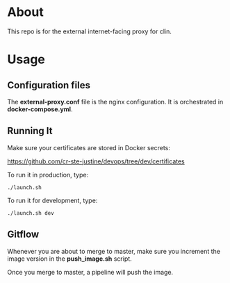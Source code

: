 # About

This repo is for the external internet-facing proxy for clin.

# Usage

## Configuration files

The **external-proxy.conf** file is the nginx configuration. It is orchestrated in **docker-compose.yml**.

## Running It

Make sure your certificates are stored in Docker secrets:

https://github.com/cr-ste-justine/devops/tree/dev/certificates

To run it in production, type:

```
./launch.sh
```

To run it for development, type:

```
./launch.sh dev
```

## Gitflow

Whenever you are about to merge to master, make sure you increment the image version in the **push_image.sh** script.

Once you merge to master, a pipeline will push the image.